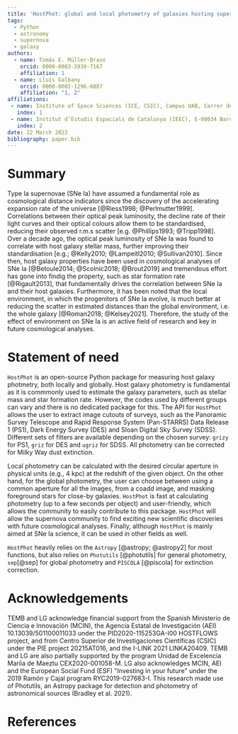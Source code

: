 ```yaml
---
title: 'HostPhot: global and local photometry of galaxies hosting supernovae or other transients'
tags:
  - Python
  - astronomy
  - supernova
  - galaxy
authors:
  - name: Tomás E. Müller-Bravo
    orcid: 0000-0003-3939-7167
    affiliation: 1
  - name: Lluís Galbany 
    orcid: 0000-0002-1296-6887
    affiliation: "1, 2"
affiliations:
 - name: Institute of Space Sciences (ICE, CSIC), Campus UAB, Carrer de Can Magrans, s/n, E-08193 Barcelona, Spain
   index: 1
 - name: Institut d’Estudis Espacials de Catalunya (IEEC), E-08034 Barcelona, Spain
   index: 2
date: 22 March 2022
bibliography: paper.bib
---
```


# Summary

Type Ia supernovae (SNe Ia) have assumed a fundamental role as cosmological distance indicators since the discovery of the accelerating expansion rate of the universe [@Riess1998; @Perlmutter1999].
Correlations between their optical peak luminosity, the decline rate of their light curves and their optical colours allow them to be standardised, reducing their observed r.m.s scatter [e.g. @Phillips1993; @Tripp1998].
Over a decade ago, the optical peak luminosity of SNe Ia was found to correlate with host galaxy stellar mass, further improving their standardisation [e.g.; @Kelly2010; @Lampeitl2010; @Sullivan2010]. Since then, host galaxy properties have been used in cosmological analyses of SNe Ia [@Betoule2014; @Scolnic2018; @Brout2019] and tremendous effort has gone into findig the property, such as star formation rate [@Rigault2013], that fundamentally drives the correlation between SNe Ia and their host galaxies. Furthermore, it has been noted that the local environment, in which the progenitors of SNe Ia evolve, is much better at reducing the scatter in estimated distances than the global environment, i.e. the whole galaxy [@Roman2018; @Kelsey2021]. Therefore, the study of the effect of environment on SNe Ia is an active field of research and key in future cosmological analyses.

# Statement of need

`HostPhot` is an open-source Python package for measuring host galaxy photmetry, both locally and globally. Host galaxy photometry is fundamental as it is commmonly used to estimate the galaxy parameters, such as stellar mass and star formation rate. However, the codes used by different groups can vary and there is no dedicated package for this. The API for `HostPhot` allows the user to extract image cutouts of surveys, such as the Panoramic Survey Telescope and Rapid Response System (Pan-STARRS) Data Release 1 (PS1), Dark Energy Survey (DES) and Sloan Digital Sky Survey (SDSS). Different sets of filters are available depending on the chosen survey: `grizy` for PS1, `griz` for DES and `ugriz` for SDSS. All photometry can be corrected for Milky Way dust extinction. 

Local photometry can be calculated with the desired circular aperture in physical units (e.g., 4 kpc) at the redshift of the given object. On the other hand, for the global photometry, the user can choose between using a common aperture for all the images, from a coadd image, and masking foreground stars for close-by galaxies. `HostPhot` is fast at calculating photometry (up to a few seconds per object) and user-friendly, which allows the community to easily contribute to this package. `HostPhot` will allow the supernova community to find exciting new scientific discoveries with future cosmological analyses. Finally, although `HostPhot` is mainly aimed at SNe Ia science, it can be used in other fields as well.

`HostPhot` heavily relies on the `Astropy` [@astropy; @astropy2] for most functions, but also relies on `Photutils` [@photutils] for general photometry, `sep`[@sep] for global photometry and `PISCOLA` [@piscola] for extinction correction.

# Acknowledgements

TEMB and LG acknowledge financial support from the Spanish Ministerio de Ciencia e Innovación (MCIN), the Agencia Estatal de Investigación (AEI) 10.13039/501100011033 under the PID2020-115253GA-I00 HOSTFLOWS project, and from Centro Superior de Investigaciones Científicas (CSIC) under the PIE project 20215AT016, and the I-LINK 2021 LINKA20409. 
TEMB and LG are also partially supported by the program Unidad de Excelencia Maríia de Maeztu CEX2020-001058-M.
LG also acknowledges MCIN, AEI and the European Social Fund (ESF) "Investing in your future" under the 2019 Ramón y Cajal program RYC2019-027683-I.
This research made use of Photutils, an Astropy package for detection and photometry of astronomical sources (Bradley et al. 2021).

# References

